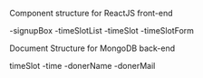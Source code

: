 Component structure for ReactJS front-end

-signupBox
	-timeSlotList
		-timeSlot
	-timeSlotForm

Document Structure for MongoDB back-end

timeSlot
	-time
	-donerName
	-donerMail